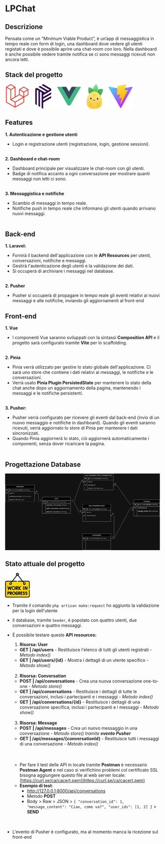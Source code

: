 # LPChat

## Descrizione
Pensata come un “Minimum Viable Product”, è un’app di messaggistica in tempo reale con form di login, una dashboard dove vedere gli utenti registati e dove è possibile aprire una chat-room con loro. Nella dashboard è anche possibile vedere tramite notifica se ci sono messaggi ricevuti non ancora letti.


## Stack del progetto
![Laravel](./img_readme/laravel.svg)
![Vite](./img_readme/pusher.svg)
![Vue](./img_readme/vue.svg)
![Vite](./img_readme/pinia.svg)
![Vite](./img_readme/vite.svg)

## Features
<b>1. Autenticazione e gestione utenti</b>
- Login e registrazione utenti (registrazione, login, gestione sessioni). 
<br/><br/>

<b>2. Dashboard e chat-room</b><br/>
- Dashboard principale per visualizzare le chat-room con gli utenti.
- Badge di notifica accanto a ogni conversazione per mostrare quanti messaggi non letti ci sono.<br/><br/>

<b>3. Messaggistica e notifiche</b>
- Scambio di messaggi in tempo reale.
- Notifiche push in tempo reale che informano gli utenti quando arrivano nuovi messaggi.<br/><br/>

## Back-end
<b>1. Laravel:</b>
- Fornirà il backend dell'applicazione con le <b>API Resources</b> per utenti, conversazioni, notifiche e messaggi.
- Gestirà l'autenticazione degli utenti e la validazione dei dati.
- Si occuperà di archiviare i messaggi nel database.<br /><br />

<b>2. Pusher</b>
- Pusher si occuperà di propagare in tempo reale gli eventi relativi ai nuovi messaggi e alle notifiche, inviando gli aggiornamenti al front-end

## Front-end
<b>1. Vue</b>
- I componenti Vue saranno sviluppati con la sintassi <b>Composition API</b> e il progetto sarà configurato tramite <b>Vite</b> per lo scaffolding.<br /><br />

<b>2. Pinia</b>
- Pinia verrà utilizzato per gestire lo stato globale dell'applicazione. Ci sarà uno store che contiene i dati relativi ai messaggi, le notifiche e le conversazioni.
-	Verrà usato <b>Pinia Plugin PersistedState</b> per mantenere lo stato della chat anche dopo un aggiornamento della pagina, mantenendo i messaggi e le notifiche persistenti.<br /><br />

<b>3. Pusher:</b>
-	Pusher verrà configurato per ricevere gli eventi dal back-end (invio di un nuovo messaggio e notifiche in dashboard). Quando gli eventi saranno ricevuti, verrà aggiornato lo store di Pinia per mantenere i dati sincronizzati.
-	Quando Pinia aggiornerà lo stato, ciò aggiornerà automaticamente i componenti, senza dover ricaricare la pagina.<br /><br />

## Progettazione Database

<img src="./img_readme/LPChat-DB.png" alt="LPChat-DB" width="800"/>


## Stato attuale del progetto
![Work In Progress](./img_readme/work-in-progress.png)

- Tramite il comando `php artisan make:request` ho aggiunto la validazione per la login dell'utente
- Il database, tramite `Seeder`, è popolato con quattro utenti, due conversazioni e quattro messaggi.
- È possibile testare queste <b>API resources:</b><br />


  1. <b>Risorsa: User</b>
    -	<b>GET | /api/users</b> - Restituisce l'elenco di tutti gli utenti registrati - <i>Metodo index()</i>
    -	<b>GET | /api/users/{id}</b> - Mostra i dettagli di un utente specifico - <i>Metodo show()</i><br /><br />
  2. <b>Risorsa: Conversation</b>
  -	<b>POST | /api/conversations</b> - Crea una nuova conversazione one-to-one - <i>Metodo store()</i>
  -	<b>GET | /api/conversations</b> - Restituisce i dettagli di tutte le conversazioni, inclusi i partecipanti e i messaggi - <i>Metodo index()</i>
  -	<b>GET | /api/conversations/{id}</b> - Restituisce i dettagli di una conversazione specifica, inclusi i partecipanti e i messaggi - <i>Metodo show()</i><br /><br />
  3. <b>Risorsa: Message</b>
  - <b>POST | /api/messages</b> - Crea un nuovo messaggio in una conversazione - <i>Metodo store() tramite <b>evento Pusher</b></i>
  - <b>GET | /api/messages/{conversationId}</b> - Restituisce tutti i messaggi di una conversazione - <i>Metodo index()</i>
  <br />
  <br />
  <br />

  - Per fare il test delle API in locale tramite <b>Postman</b> è necessario <b>Postman Agent</b> e nel caso si verifichino problemi col certificato SSL bisogna aggiungere questo file al web server locale: [https://curl.se/ca/cacert.pem](https://curl.se/ca/cacert.pem)
  - <b>Esempio di test</b>: 
    - http://127.0.0.1:8000/api/conversations 
    - Metodo <b>POST</b>
    - Body > Raw > JSON > `{ "conversation_id": 1, "message_content": "Ciao, come va?", "user_ids": [1, 2] }` > <b>SEND</b> <br /><br /><br />


- L'evento di Pusher è configurato, ma al momento manca la ricezione sul front-end 